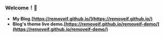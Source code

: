 ### Welcome！👋 
+ **My Blog.[https://removeif.github.io/](https://removeif.github.io/)**
+ **Blog's theme live demo.[https://removeif.github.io/removeif-demo/](https://removeif.github.io/removeif-demo/)**
